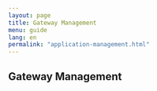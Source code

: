 ```yaml
---
layout: page
title: Gateway Management
menu: guide
lang: en
permalink: "application-management.html"
---
```

## Gateway Management
